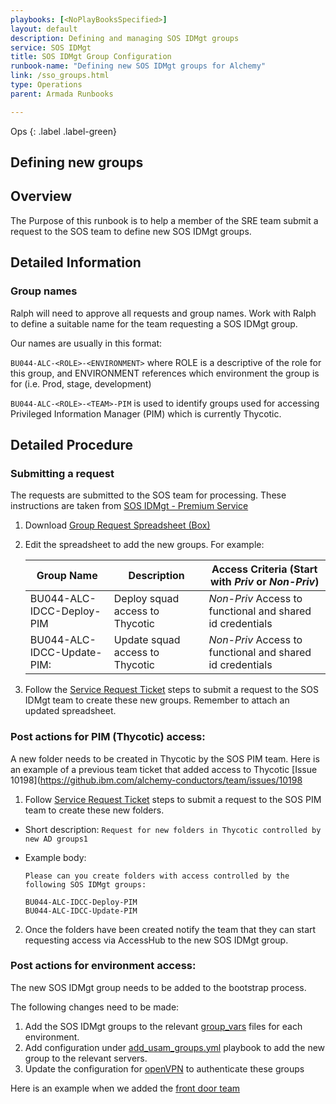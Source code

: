 ```yaml
---
playbooks: [<NoPlayBooksSpecified>]
layout: default
description: Defining and managing SOS IDMgt groups
service: SOS IDMgt
title: SOS IDMgt Group Configuration
runbook-name: "Defining new SOS IDMgt groups for Alchemy"
link: /sso_groups.html
type: Operations
parent: Armada Runbooks

---
```


Ops
{: .label .label-green}

Defining new groups
-------------

## Overview

The Purpose of this runbook is to help a member of the SRE team submit a request to the SOS team to define new SOS IDMgt groups.

## Detailed Information

### Group names

Ralph will need to approve all requests and group names.
Work with Ralph to define a suitable name for the team requesting a SOS IDMgt group.

Our names are usually in this format:

`BU044-ALC-<ROLE>-<ENVIRONMENT>` where ROLE is a descriptive of the role for this group, and ENVIRONMENT references which environment the group is for (i.e. Prod, stage, development)

`BU044-ALC-<ROLE>-<TEAM>-PIM` is used to identify groups used for accessing Privileged Information Manager (PIM) which is currently Thycotic.

## Detailed Procedure

### Submitting a request

The requests are submitted to the SOS team for processing. These instructions are taken from [SOS IDMgt - Premium Service](https://pages.github.ibm.com/SOSTeam/SOS-Docs/idmgt/howto/boardingIDMgt-premium.html)

1. Download [Group Request Spreadsheet (Box)](https://ibm.box.com/s/htjiks1exev6p0fpv06o91ub52ouwpfv)

2. Edit the spreadsheet to add the new groups. For example:

   Group   Name | Description | Access Criteria     (Start with *Priv* or *Non-Priv*)
   -- | -- | --
   BU044-ALC-IDCC-Deploy-PIM | Deploy  squad access to Thycotic | *Non-Priv* Access to functional and shared id credentials
   BU044-ALC-IDCC-Update-PIM: | Update squad access to Thycotic | *Non-Priv* Access to functional and shared id credentials

3. Follow the [Service Request Ticket](https://pages.github.ibm.com/SOSTeam/SOS-Docs/general/servicenow.html) steps to submit a request to the SOS IDMgt team to create these new groups. 
Remember to attach an updated spreadsheet.

### Post actions for PIM (Thycotic) access:

A new folder needs to be created in Thycotic by the SOS PIM team. Here is an example of a previous team ticket that added access to Thycotic [Issue 10198](https://github.ibm.com/alchemy-conductors/team/issues/10198

1. Follow [Service Request Ticket](https://pages.github.ibm.com/SOSTeam/SOS-Docs/general/servicenow.html) steps to submit a request to the SOS PIM team to create these new folders. 

- Short description: `Request for new folders in Thycotic controlled by new AD groups1`

- Example body: 
  ```
  Please can you create folders with access controlled by the following SOS IDMgt groups:

  BU044-ALC-IDCC-Deploy-PIM
  BU044-ALC-IDCC-Update-PIM
  ```

2. Once the folders have been created notify the team that they can start requesting access via AccessHub to the new SOS IDMgt group. 



### Post actions for environment access:

The new SOS IDMgt group needs to be added to the bootstrap process.

The following changes need to be made:

1. Add the SOS IDMgt groups to the relevant  [group_vars](https://github.ibm.com/alchemy-conductors/bootstrap-one/tree/master/playbooks/group_vars) files for each environment.
1. Add configuration under [add_usam_groups.yml](https://github.ibm.com/alchemy-conductors/bootstrap-one/blob/master/playbooks/roles/usam-config/tasks/add_usam_groups.yml) playbook to add the new group to the relevant servers.
1. Update the configuration for [openVPN](https://github.ibm.com/alchemy-conductors/conductors-playbooks/tree/master/playbooks/roles/openvpn-usam-groups/files) to authenticate these groups

Here is an example when we added the [front door team](https://github.ibm.com/alchemy-conductors/team/issues/92)


